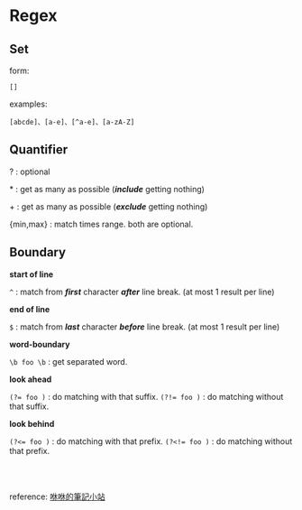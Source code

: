 # Regex

## **Set**
form:

    []

examples:

    [abcde]、[a-e]、[^a-e]、[a-zA-Z]

## Quantifier

? : optional

\* : get as many as possible (***include*** getting nothing)

\+ : get as many as possible (***exclude*** getting nothing)

{min,max} : match times range. both are optional.

## Boundary

**start of line**

`^` : match from ***first*** character ***after*** line break. (at most 1 result per line)

**end of line**

`$` : match from ***last***  character ***before*** line break. (at most 1 result per line)

**word-boundary**

`\b foo \b` : get separated word.

**look ahead**

`(?= foo )` : do matching with that suffix.
`(?!= foo )` : do matching without that suffix.

**look behind**

`(?<= foo )` : do matching with that prefix.
`(?<!= foo )` : do matching without that prefix.

<br/>
<br/>

reference:
[咻咻的筆記小站](https://hengxiuxu.blogspot.com/2017/10/regular-expression.html)

